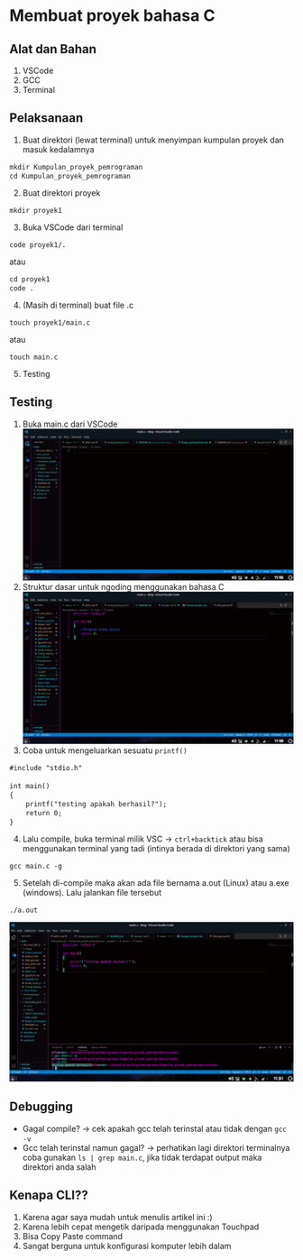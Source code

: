 # Membuat proyek bahasa C

## Alat dan Bahan

1. VSCode
2. GCC
3. Terminal

## Pelaksanaan

1. Buat direktori (lewat terminal) untuk menyimpan kumpulan proyek dan masuk kedalamnya

```
mkdir Kumpulan_proyek_pemrograman
cd Kumpulan_proyek_pemrograman
```

2. Buat direktori proyek

```
mkdir proyek1
```

3. Buka VSCode dari terminal

```
code proyek1/.
```

atau

```
cd proyek1
code .
```

4. (Masih di terminal) buat file .c

```
touch proyek1/main.c
```

atau

```
touch main.c
```

5. Testing

## Testing

1. Buka main.c dari VSCode  
   ![](image/vsc1.png)
2. Struktur dasar untuk ngoding menggunakan bahasa C  
   ![](image/vsc2.png)
3. Coba untuk mengeluarkan sesuatu `printf()`

```
#include "stdio.h"

int main()
{
    printf("testing apakah berhasil?");
    return 0;
}
```

4. Lalu compile, buka terminal milik VSC -> `ctrl+backtick` atau bisa menggunakan terminal yang tadi (intinya berada di direktori yang sama)

```
gcc main.c -g
```

5. Setelah di-compile maka akan ada file bernama a.out (Linux) atau a.exe (windows). Lalu jalankan file tersebut

```
./a.out
```

![](image/vsc3.png)

## Debugging

- Gagal compile? -> cek apakah gcc telah terinstal atau tidak dengan `gcc -v`
- Gcc telah terinstal namun gagal? -> perhatikan lagi direktori terminalnya coba gunakan `ls | grep main.c`, jika tidak terdapat output maka direktori anda salah

## Kenapa CLI??

1. Karena agar saya mudah untuk menulis artikel ini :)
2. Karena lebih cepat mengetik daripada menggunakan Touchpad
3. Bisa Copy Paste command
4. Sangat berguna untuk konfigurasi komputer lebih dalam
